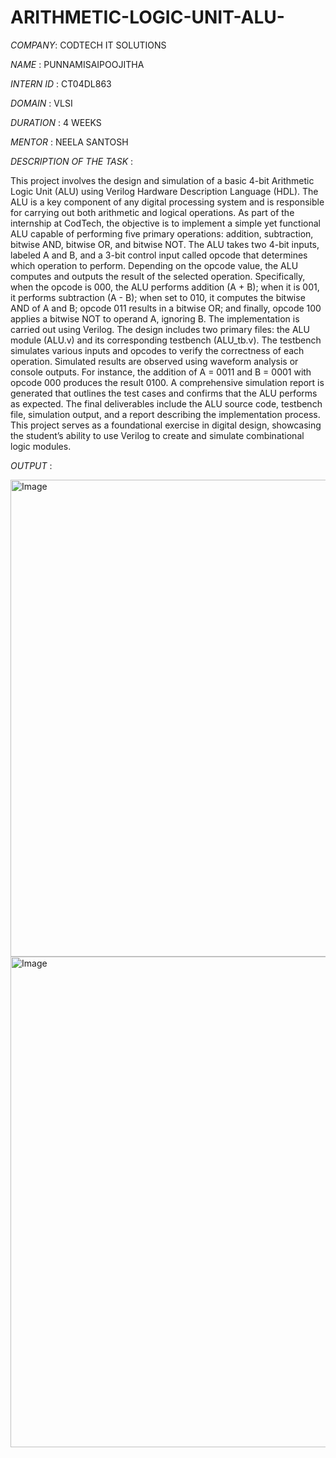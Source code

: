 # ARITHMETIC-LOGIC-UNIT-ALU-

*COMPANY*: CODTECH IT SOLUTIONS

*NAME* : PUNNAMISAIPOOJITHA

*INTERN ID* : CT04DL863

*DOMAIN* : VLSI

*DURATION* : 4 WEEKS

*MENTOR* : NEELA SANTOSH

*DESCRIPTION OF THE TASK* :

This project involves the design and simulation of a basic 4-bit Arithmetic Logic Unit (ALU) using Verilog Hardware Description Language (HDL). The ALU is a key component of any digital processing system and is responsible for carrying out both arithmetic and logical operations. As part of the internship at CodTech, the objective is to implement a simple yet functional ALU capable of performing five primary operations: addition, subtraction, bitwise AND, bitwise OR, and bitwise NOT.
The ALU takes two 4-bit inputs, labeled A and B, and a 3-bit control input called opcode that determines which operation to perform. Depending on the opcode value, the ALU computes and outputs the result of the selected operation. Specifically, when the opcode is 000, the ALU performs addition (A + B); when it is 001, it performs subtraction (A - B); when set to 010, it computes the bitwise AND of A and B; opcode 011 results in a bitwise OR; and finally, opcode 100 applies a bitwise NOT to operand A, ignoring B.
The implementation is carried out using Verilog. The design includes two primary files: the ALU module (ALU.v) and its corresponding testbench (ALU_tb.v). The testbench simulates various inputs and opcodes to verify the correctness of each operation. Simulated results are observed using waveform analysis or console outputs. For instance, the addition of A = 0011 and B = 0001 with opcode 000 produces the result 0100.
A comprehensive simulation report is generated that outlines the test cases and confirms that the ALU performs as expected. The final deliverables include the ALU source code, testbench file, simulation output, and a report describing the implementation process. This project serves as a foundational exercise in digital design, showcasing the student’s ability to use Verilog to create and simulate combinational logic modules.


*OUTPUT* :

<img width="763" alt="Image" src="https://github.com/user-attachments/assets/4f78e242-9710-46f2-91b6-d55ba42d22d3" />

<img width="785" alt="Image" src="https://github.com/user-attachments/assets/ec4de111-d7f1-4dff-8636-147e1d9bde17" />
